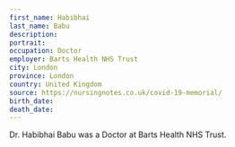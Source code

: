 ```yaml
---
first_name: Habibhai
last_name: Babu
description: 
portrait: 
occupation: Doctor
employer: Barts Health NHS Trust
city: London
province: London
country: United Kingdom
source: https://nursingnotes.co.uk/covid-19-memorial/
birth_date: 
death_date: 
---
```


Dr. Habibhai Babu was a Doctor at Barts Health NHS Trust.